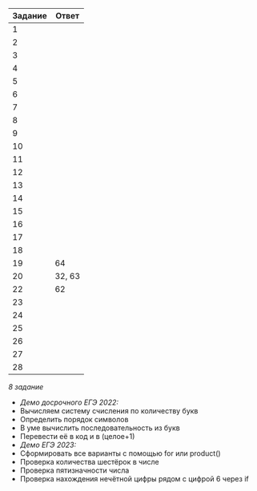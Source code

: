  | Задание  | Ответ |
 | ------ | ------ |
 | 1 |  |
 | 2 |  |
 | 3 |  |
 | 4 |  |
 | 5 |  |
 | 6 |  |
 | 7 |  |
 | 8 |  |
 | 9 |  |
 | 10 |  |
 | 11 |  |
 | 12 |  |
 | 13 |  |
 | 14 |  |
 | 15 |  |
 | 16 |  |
 | 17 |  |
 | 18 |  |
 | 19 | 64 |
 | 20 | 32, 63 |
 | 22 | 62 |
 | 23 |  |
 | 24 |  |
 | 25 |  |
 | 26 |  |
 | 27 |  |
 | 28 |  |
 
 *8 задание*
* *Демо досрочного ЕГЭ 2022:*
* Вычисляем систему счисления по количеству букв
* Определить порядок символов
* В уме вычислить последовательность из букв
* Перевести её в код и в (целое+1)
* *Демо ЕГЭ 2023:*
* Сформировать все варианты с помощью for или product()
* Проверка количества шестёрок в числе
* Проверка пятизначности числа
* Проверка нахождения нечётной цифры рядом с цифрой 6 через if
